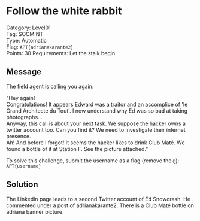 # Follow the white rabbit

Category: Level01  
Tag: SOCMINT  
Type: Automatic  
Flag: `APT{adrianakarante2}`  
Points: 30
Requirements: Let the stalk begin

## Message

The field agent is calling you again:

"Hey again!  
Congratulations! It appears Edward was a traitor and an accomplice of 'le Grand Architecte du Tout'. I now understand why Ed was so bad at taking photographs...  
Anyway, this call is about your next task. We suppose the hacker owns a twitter account too. Can you find it? We need to investigate their internet presence.  
Ah! And before I forgot! It seems the hacker likes to drink Club Maté. We found a bottle of it at Station F. See the picture attached."

To solve this challenge, submit the username as a flag (remove the `@`): `APT{username}`

## Solution

The Linkedin page leads to a second Twitter account of Ed Snowcrash. He commented under a post of adrianakarante2. There is a Club Maté bottle on adriana banner picture.
